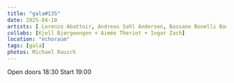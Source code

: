 ```yaml
---
title: "gala#135"
date: 2025-04-10
artists: [ Lorenzo Abattoir, Andreas Sahl Andersen, Bassano Bonelli Bassano,Conny Zenk]
collabs: [Kjell Bjørgeengen + Aimée Theriot + Ingar Zach]
location: "echoraum"
tags: [gala]
photos: Michael Rausch
---
```


Open doors 18:30
Start 19:00
